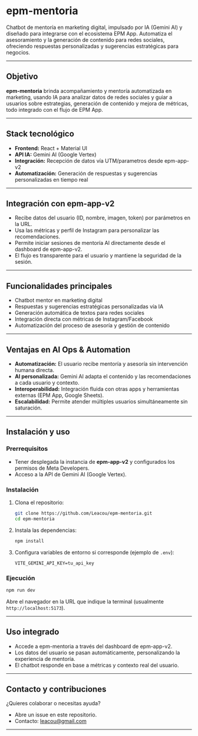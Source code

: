 # epm-mentoria

Chatbot de mentoría en marketing digital, impulsado por IA (Gemini AI) y diseñado para integrarse con el ecosistema EPM App. Automatiza el asesoramiento y la generación de contenido para redes sociales, ofreciendo respuestas personalizadas y sugerencias estratégicas para negocios.

---

## Objetivo

**epm-mentoria** brinda acompañamiento y mentoría automatizada en marketing, usando IA para analizar datos de redes sociales y guiar a usuarios sobre estrategias, generación de contenido y mejora de métricas, todo integrado con el flujo de EPM App.

---

## Stack tecnológico

- **Frontend:** React + Material UI
- **API IA:** Gemini AI (Google Vertex)
- **Integración:** Recepción de datos vía UTM/parametros desde epm-app-v2
- **Automatización:** Generación de respuestas y sugerencias personalizadas en tiempo real

---

## Integración con epm-app-v2

- Recibe datos del usuario (ID, nombre, imagen, token) por parámetros en la URL.
- Usa las métricas y perfil de Instagram para personalizar las recomendaciones.
- Permite iniciar sesiones de mentoría AI directamente desde el dashboard de epm-app-v2.
- El flujo es transparente para el usuario y mantiene la seguridad de la sesión.

---

## Funcionalidades principales

- Chatbot mentor en marketing digital
- Respuestas y sugerencias estratégicas personalizadas vía IA
- Generación automática de textos para redes sociales
- Integración directa con métricas de Instagram/Facebook
- Automatización del proceso de asesoría y gestión de contenido

---

## Ventajas en AI Ops & Automation

- **Automatización:** El usuario recibe mentoría y asesoría sin intervención humana directa.
- **AI personalizada:** Gemini AI adapta el contenido y las recomendaciones a cada usuario y contexto.
- **Interoperabilidad:** Integración fluida con otras apps y herramientas externas (EPM App, Google Sheets).
- **Escalabilidad:** Permite atender múltiples usuarios simultáneamente sin saturación.

---

## Instalación y uso

### Prerrequisitos

- Tener desplegada la instancia de **epm-app-v2** y configurados los permisos de Meta Developers.
- Acceso a la API de Gemini AI (Google Vertex).

### Instalación

1. Clona el repositorio:
   ```sh
   git clone https://github.com/Leacou/epm-mentoria.git
   cd epm-mentoria
   ```

2. Instala las dependencias:
   ```sh
   npm install
   ```

3. Configura variables de entorno si corresponde (ejemplo de `.env`):
   ```
   VITE_GEMINI_API_KEY=tu_api_key
   ```

### Ejecución

```sh
npm run dev
```
Abre el navegador en la URL que indique la terminal (usualmente `http://localhost:5173`).

---

## Uso integrado

- Accede a epm-mentoria a través del dashboard de epm-app-v2.
- Los datos del usuario se pasan automáticamente, personalizando la experiencia de mentoría.
- El chatbot responde en base a métricas y contexto real del usuario.

---

## Contacto y contribuciones

¿Quieres colaborar o necesitas ayuda?  
- Abre un issue en este repositorio.
- Contacto: [leacou@gmail.com](mailto:leacou@gmail.com)

---
